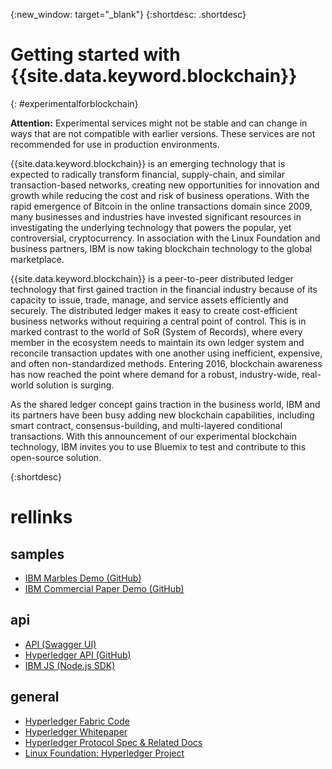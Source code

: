 {:new_window: target="_blank"}
{:shortdesc: .shortdesc}

# Getting started with {{site.data.keyword.blockchain}}
{: #experimentalforblockchain}
<!-- *Last updated: 14 February 2016* -->

<!-- This template is for getting started with a Bluemix service. It is a task template intended to document productive use of the service. It is not intended for discovery and conceptual information.  -->

<!-- The short description section should include one to two sentences describing why a developer would want to use your service in an app. This should be conversational style. For search engine optimization, include the service long name and "Bluemix".  -->

**Attention:** Experimental services might not be stable and can change in ways that are not compatible with earlier versions. These services are not recommended for use in production environments. 

{{site.data.keyword.blockchain}} is an emerging technology that is expected to radically transform financial, supply-chain, and similar transaction-based networks, creating new opportunities for innovation and growth while reducing the cost and risk of business operations. With the rapid emergence of Bitcoin in the online transactions domain since 2009, many businesses and industries have invested significant resources in investigating the underlying technology that powers the popular, yet controversial, cryptocurrency.  In association with the Linux Foundation and business partners, IBM is now taking blockchain technology to the global marketplace.

{{site.data.keyword.blockchain}} is a peer-to-peer distributed ledger technology that first gained traction in the financial industry because of its capacity to issue, trade, manage, and service assets efficiently and securely. The distributed ledger makes it easy to create cost-efficient business networks without requiring a central point of control. This is in marked contrast to the world of SoR (System of Records), where every member in the ecosystem needs to maintain its own ledger system and reconcile transaction updates with one another using inefficient, expensive, and often non-standardized methods.  Entering 2016, blockchain awareness has now reached the point where demand for a robust, industry-wide, real-world solution is surging.

As the shared ledger concept gains traction in the business world, IBM and its partners have been busy adding new blockchain capabilities, including smart contract, consensus-building, and multi-layered conditional transactions. With this announcement of our experimental blockchain technology, IBM invites you to use Bluemix to test and contribute to this open-source solution.


{:shortdesc}

<!-- The task section includes steps to integrate the service into the app.  
- DO NOT include an overview section in this topic. For now, provide the overview concepts in a separately chunked concepts topic from the ditamap. After February 2016, overview concepts are to be moved to product pages and linked from related links. 
- With task-based, technical information, reduce the conversational style in favor of succinct and direct instructions.
- DO include the basic, most-common-use scenario steps to use the service or integrate it into the app. 
- DO NOT include steps to add the service from the Bluemix catalog; we assume that the user already took steps in the UI to add the service. 
- For additional tasks like configuring, managing, etc., include a separately chunked task topic from the ditamap. Use a task title such as "Configuring x", "Administering y", "Managing z". 
- DO include code snippets in all languages that can be copied, as well as VCAP service info.  -->

<!-- You can include an optional prerequisites paragraph for any prerequisites to be met before integrating the service. For example: -->

<!-- Include a sentence to briefly introduce the steps. -->

<!-- Use ordered list markup for the step section. Include examples as needed. -->


# rellinks
## samples 
* [IBM Marbles Demo (GitHub)](https://github.com/IBM-Blockchain/marbles)
* [IBM Commercial Paper Demo (GitHub)](https://github.com/IBM-Blockchain/cp-web#readme)

## api 
* [API (Swagger UI)](https://ibmblockchainapi.mybluemix.net)
* [Hyperledger API (GitHub)](https://github.com/hyperledger/fabric/tree/master/docs/API)
* [IBM JS (Node.js SDK)](https://github.com/IBM-Blockchain/ibm-blockchain-js/blob/master/README.md)

## general 
* [Hyperledger Fabric Code](https://github.com/hyperledger/fabric)
* [Hyperledger Whitepaper](https://github.com/hyperledger/hyperledger/wiki/Whitepaper-WG)
* [Hyperledger Protocol Spec & Related Docs](https://github.com/hyperledger/fabric/tree/master/docs)
* [Linux Foundation: Hyperledger Project](https://www.hyperledger.org/)

<!-- 
[Bluemix Pricing Sheet](https://console.ng.bluemix.net/pricing/) 
[IBM Bluemix Prerequisites](https://developer.ibm.com/bluemix/support/#prereqs) -->
